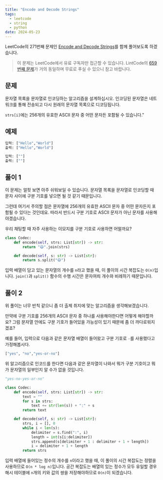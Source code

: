 ```yaml
---
title: "Encode and Decode Strings"
tags:
  - leetcode
  - string
  - python
date: 2024-05-23
---
```


LeetCode의 271번째 문제인 [Encode and Decode Strings](https://leetcode.com/problems/encode-and-decode-strings/)를 함께 풀어보도록 하겠습니다.

> 이 문제는 LeetCode에서 유료 구독자만 접근할 수 있습니다. LintCode의 [659번째 문제](https://www.lintcode.com/problem/659/)가 거의 동일하며 무료로 푸실 수 있으니 참고 바랍니다.

## 문제

문자열 목록을 문자열로 인코딩하는 알고리즘을 설계하십시오.
인코딩된 문자열은 네트워크를 통해 전송되고 다시 원래의 문자열 목록으로 디코딩됩니다.

`strs[i]`에는 256개의 유효한 ASCII 문자 중 어떤 문자든 포함될 수 있습니다."

## 예제

```py
입력: ["Hello","World"]
출력: ["Hello","World"]
```

```py
입력: [""]
출력: [""]
```

## 풀이 1

이 문제는 얼핏 보면 아주 쉬워보일 수 있습니다.
문자열 목록을 문자열로 인코딩할 때 문자 사이에 구분 기호를 넣으면 될 것 같기 때문입니다.

그런데 여기서 주의할 점은 문자열에 256개의 유효한 ASCII 문자 중 어떤 문자든지 포함될 수 있다는 것인데요.
따라서 반드시 구분 기호로 ASCII 문자가 아닌 문자를 사용해야겠습니다.

우리 채팅할 때 자주 사용하는 이모지를 구분 기호로 사용하면 어떨까요?

```py
class Codec:
    def encode(self, strs: List[str]) -> str:
        return "😄".join(strs)

    def decode(self, s: str) -> List[str]:
        return s.split("😄")
```

입력 배열이 담고 있는 문자열의 개수를 `n`라고 했을 때, 이 풀이의 시간 복잡도는 `O(n)`입니다.
`join()`과 `split()` 함수의 수행 시간은 문자여릐 개수와 비례하기 때문입니다.

## 풀이 2

위 풀이는 너무 반칙 같으니 좀 더 출제 취지에 맞는 알고리즘을 생각해보겠습니다.

만약에 구분 기호를 256개의 ASCII 문자 중 하나를 사용해야한다면 어떻게 해야할까요?
그럼 문자열 안에도 구분 기호가 들어있을 가능성이 있기 때문에 좀 더 까다로워지겠죠?

예를 들어, 입력으로 다음과 같은 문자열 배열이 들어왔고 구분 기호로 `-`를 사용했다고 가정해봅시다.

```py
["yes", "no","yes-or-no"]
```

위 알고리즘으로 인코드를 한다면 다음과 같은 문자열이 나와서 뭐가 구분 기호이고 뭐가 문자열의 일부인지 알 수가 없을 것입니다.

```py
"yes-no-yes-or-no"
```

```py
class Codec:
    def encode(self, strs: List[str]) -> str:
        text = ""
        for s in strs:
            text += str(len(s)) + ":" + s
        return text

    def decode(self, s: str) -> List[str]:
        strs, i = [], 0
        while i < len(s):
            delimiter = s.find(":", i)
            length = int(s[i:delimiter])
            strs.append(s[delimiter + 1 : delimiter + 1 + length])
            i = delimiter + 1 + length
        return strs
```

입력 배열에 들어있는 정수의 개수를 `n`이라고 했을 때, 이 풀이의 시간 복잡도는 정렬을 사용하므로 `O(n * log n)`입니다.
공간 복잡도는 배열의 있는 정수가 모두 유일할 경우 해시 테이블에 `n`개의 키와 값의 쌍을 저장해야하므로 `O(n)`이 되겠습니다.
